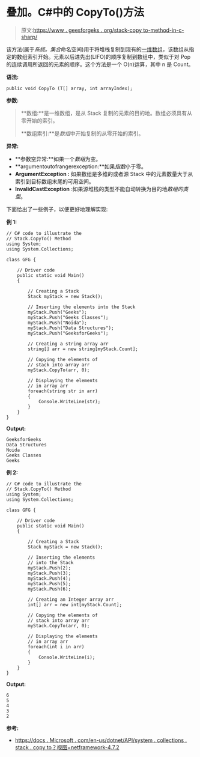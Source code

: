 # 叠加。C#中的 CopyTo()方法

> 原文:[https://www . geesforgeks . org/stack-copy to-method-in-c-sharp/](https://www.geeksforgeeks.org/stack-copyto-method-in-c-sharp/)

该方法(属于*系统。集合*命名空间)用于将堆栈复制到现有的[一维数组](https://www.geeksforgeeks.org/c-sharp-arrays/)，该数组从指定的数组索引开始。元素以后进先出(LIFO)的顺序复制到数组中，类似于对 Pop 的连续调用所返回的元素的顺序。这个方法是一个 O(n)运算，其中 n 是 Count。

**语法:**

```
public void CopyTo (T[] array, int arrayIndex);

```

**参数:**

> **数组:**是一维数组，是从 Stack 复制的元素的目的地。数组必须具有从零开始的索引。
> 
> **数组索引:**是*数组*中开始复制的从零开始的索引。

**异常:**

*   **参数空异常:**如果一个*数组*为空。
*   **argumentoutofrangerexception:**如果*指数*小于零。
*   **ArgumentException :** 如果数组是多维的或者源 Stack 中的元素数量大于从索引到目标数组末尾的可用空间。
*   **InvalidCastException** :如果源堆栈的类型不能自动转换为目的地*数组的类型*。

下面给出了一些例子，以便更好地理解实现:

**例 1:**

```
// C# code to illustrate the
// Stack.CopyTo() Method
using System;
using System.Collections;

class GFG {

    // Driver code
    public static void Main()
    {

        // Creating a Stack
        Stack myStack = new Stack();

        // Inserting the elements into the Stack
        myStack.Push("Geeks");
        myStack.Push("Geeks Classes");
        myStack.Push("Noida");
        myStack.Push("Data Structures");
        myStack.Push("GeeksforGeeks");

        // Creating a string array arr
        string[] arr = new string[myStack.Count];

        // Copying the elements of
        // stack into array arr
        myStack.CopyTo(arr, 0);

        // Displaying the elements
        // in array arr
        foreach(string str in arr)
        {
            Console.WriteLine(str);
        }
    }
}
```

**Output:**

```
GeeksforGeeks
Data Structures
Noida
Geeks Classes
Geeks

```

**例 2:**

```
// C# code to illustrate the
// Stack.CopyTo() Method
using System;
using System.Collections;

class GFG {

    // Driver code
    public static void Main()
    {

        // Creating a Stack
        Stack myStack = new Stack();

        // Inserting the elements
        // into the Stack
        myStack.Push(2);
        myStack.Push(3);
        myStack.Push(4);
        myStack.Push(5);
        myStack.Push(6);

        // Creating an Integer array arr
        int[] arr = new int[myStack.Count];

        // Copying the elements of 
        // stack into array arr
        myStack.CopyTo(arr, 0);

        // Displaying the elements
        // in array arr
        foreach(int i in arr)
        {
            Console.WriteLine(i);
        }
    }
}
```

**Output:**

```
6
5
4
3
2

```

**参考:**

*   [https://docs . Microsoft . com/en-us/dotnet/API/system . collections . stack . copy to？视图=netframework-4.7.2](https://docs.microsoft.com/en-us/dotnet/api/system.collections.stack.copyto?view=netframework-4.7.2)